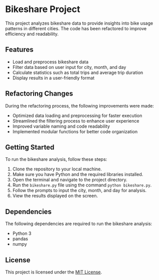 # Bikeshare Project


This project analyzes bikeshare data to provide insights into bike usage patterns in different cities. The code has been refactored to improve efficiency and readability.

## Features

- Load and preprocess bikeshare data
- Filter data based on user input for city, month, and day
- Calculate statistics such as total trips and average trip duration
- Display results in a user-friendly format

## Refactoring Changes

During the refactoring process, the following improvements were made:

- Optimized data loading and preprocessing for faster execution
- Streamlined the filtering process to enhance user experience
- Improved variable naming and code readability
- Implemented modular functions for better code organization

## Getting Started

To run the bikeshare analysis, follow these steps:

1. Clone the repository to your local machine.
2. Make sure you have Python and the required libraries installed.
3. Open the terminal and navigate to the project directory.
4. Run the `bikeshare.py` file using the command `python bikeshare.py`.
5. Follow the prompts to input the city, month, and day for analysis.
6. View the results displayed on the screen.

## Dependencies

The following dependencies are required to run the bikeshare analysis:

- Python 3
- pandas
- numpy

## License

This project is licensed under the [MIT License](https://opensource.org/licenses/MIT).
